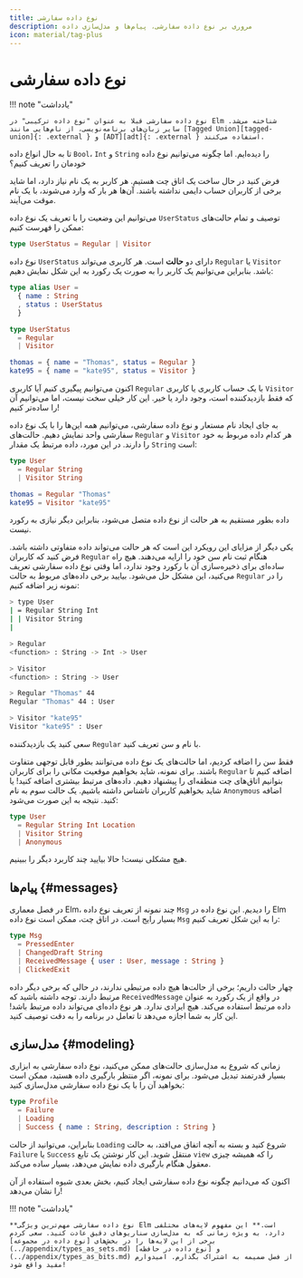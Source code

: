 ```yaml
---
title: نوع داده سفارشی
description: مروری بر نوع داده سفارشی، پیام‌ها و مدل‌سازی داده
icon: material/tag-plus
---
```


# نوع داده سفارشی

!!! note "یادداشت"

	نوع داده سفارشی قبلا به عنوان "نوع داده ترکیبی" در Elm شناخته می‌شد. سایر زبان‌های برنامه‌نویسی، از نام‌هایی مانند [Tagged Union][tagged-union]{: .external } و [ADT][adt]{: .external } استفاده می‌کنند.

تا به حال انواع داده `Bool`، `Int` و `String` را دیده‌ایم. اما چگونه می‌توانیم نوع داده خودمان را تعریف کنیم؟

فرض کنید در حال ساخت یک اتاق چت هستیم. هر کاربر به یک نام نیاز دارد، اما شاید برخی از کاربران حساب دایمی نداشته باشند. آن‌ها هر بار که وارد می‌شوند، با یک نام موقت می‌آیند.

می‌توانیم این وضعیت را با تعریف یک نوع داده `UserStatus` توصیف و تمام حالت‌های ممکن را فهرست کنیم:

```elm
type UserStatus = Regular | Visitor
```

نوع داده `UserStatus` دارای دو **حالت** است. هر کاربری می‌تواند `Regular` یا `Visitor` باشد. بنابراین می‌توانیم یک کاربر را به صورت یک رکورد به این شکل نمایش دهیم:

```elm
type alias User =
  { name : String
  , status : UserStatus
  }

type UserStatus
  = Regular
  | Visitor

thomas = { name = "Thomas", status = Regular }
kate95 = { name = "kate95", status = Visitor }
```

اکنون می‌توانیم پیگیری کنیم آیا کاربری `Regular` با یک حساب کاربری یا کاربری `Visitor` که فقط بازدیدکننده است، وجود دارد یا خیر. این کار خیلی سخت نیست، اما می‌توانیم آن را ساده‌تر کنیم!

به جای ایجاد نام مستعار و نوع داده سفارشی، می‌توانیم همه این‌ها را با یک نوع داده سفارشی واحد نمایش دهیم. حالت‌های `Regular` و `Visitor` هر کدام داده مربوط به خود را دارند. در این مورد، داده مرتبط یک مقدار `String` است:

```elm
type User
  = Regular String
  | Visitor String

thomas = Regular "Thomas"
kate95 = Visitor "kate95"
```

داده بطور مستقیم به هر حالت از نوع داده متصل می‌شود، بنابراین دیگر نیازی به رکورد نیست.

یکی دیگر از مزایای این رویکرد این است که هر حالت می‌تواند داده متفاوتی داشته باشد. فرض کنید که کاربران `Regular` هنگام ثبت نام سن خود را ارایه می‌دهند. هیچ راه ساده‌ای برای ذخیره‌سازی آن با رکورد وجود ندارد، اما وقتی نوع داده سفارشی تعریف می‌کنید، این مشکل حل می‌شود. بیایید برخی داده‌های مربوط به حالت `Regular` را در نمونه زیر اضافه کنیم:

```bash
> type User
| = Regular String Int
| | Visitor String
|

> Regular
<function> : String -> Int -> User

> Visitor
<function> : String -> User

> Regular "Thomas" 44
Regular "Thomas" 44 : User

> Visitor "kate95"
Visitor "kate95" : User
```

سعی کنید یک بازدیدکننده `Regular` با نام و سن تعریف کنید.

فقط سن را اضافه کردیم، اما حالت‌های یک نوع داده می‌توانند بطور قابل توجهی متفاوت باشند. برای نمونه، شاید بخواهیم موقعیت مکانی را برای کاربران `Regular` اضافه کنیم تا بتوانیم اتاق‌های چت منطقه‌ای را پیشنهاد دهیم. داده‌های مرتبط بیشتری اضافه کنید! یا شاید بخواهیم کاربران ناشناس داشته باشیم. یک حالت سوم به نام `Anonymous` اضافه کنید. نتیجه به این صورت می‌شود:

```elm
type User
  = Regular String Int Location
  | Visitor String
  | Anonymous
```

هیچ مشکلی نیست! حالا بیایید چند کاربرد دیگر را ببینیم.

## پیام‌ها {#messages}

در فصل معماری Elm، چند نمونه از تعریف نوع داده `Msg` را دیدیم. این نوع داده در Elm بسیار رایج است. در اتاق چت، ممکن است نوع داده `Msg` را به این شکل تعریف کنیم:

```elm
type Msg
  = PressedEnter
  | ChangedDraft String
  | ReceivedMessage { user : User, message : String }
  | ClickedExit
```

چهار حالت داریم؛ برخی از حالت‌ها هیچ داده مرتبطی ندارند، در حالی که برخی دیگر داده مرتبط دارند. توجه داشته باشید که `ReceivedMessage` در واقع از یک رکورد به عنوان داده مرتبط استفاده می‌کند. هیچ ایرادی ندارد. هر نوع داده‌ای می‌تواند داده مرتبط باشد! این کار به شما اجازه می‌دهد تا تعامل در برنامه را به دقت توصیف کنید.

## مدل‌سازی {#modeling}

زمانی که شروع به مدل‌سازی حالت‌های ممکن می‌کنید، نوع داده سفارشی به ابزاری بسیار قدرتمند تبدیل می‌شود. برای نمونه، اگر منتظر بارگیری داده هستید، ممکن است بخواهید آن را با یک نوع داده سفارشی مدل‌سازی کنید:

```elm
type Profile
  = Failure
  | Loading
  | Success { name : String, description : String }
```

بنابراین، می‌توانید از حالت `Loading` شروع کنید و بسته به آنچه اتفاق می‌افتد، به حالت `Failure` یا `Success` منتقل شوید. این کار نوشتن یک تابع `view` را که همیشه چیزی معقول هنگام بارگیری داده نمایش می‌دهد، بسیار ساده می‌کند.

اکنون که می‌دانیم چگونه نوع داده سفارشی ایجاد کنیم، بخش بعدی شیوه استفاده از آن را نشان می‌دهد!

!!! note "یادداشت"

	**نوع داده سفارشی مهم‌ترین ویژگی Elm است.** این مفهوم لایه‌های مختلفی دارد، به ویژه زمانی که به مدل‌سازی سناریوهای دقیق عادت کنید. سعی کردم برخی از این لایه‌ها را در بخش‌های [نوع داده در مجموعه](../appendix/types_as_sets.md) و [نوع داده در حافظه](../appendix/types_as_bits.md) از فصل ضمیمه به اشتراک بگذارم. امیدوارم مفید واقع شود!

[tagged-union]: https://en.wikipedia.org/wiki/Tagged_union
[adt]: https://en.wikipedia.org/wiki/Algebraic_data_type